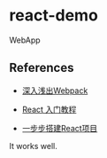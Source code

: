# react-demo

   WebApp

## References

* [深入浅出Webpack](http://webpack.wuhaolin.cn)

* [React 入门教程](https://hulufei.gitbooks.io/react-tutorial/content)

* [一步步搭建React项目](http://varharrie.me/#/)

It works well.



